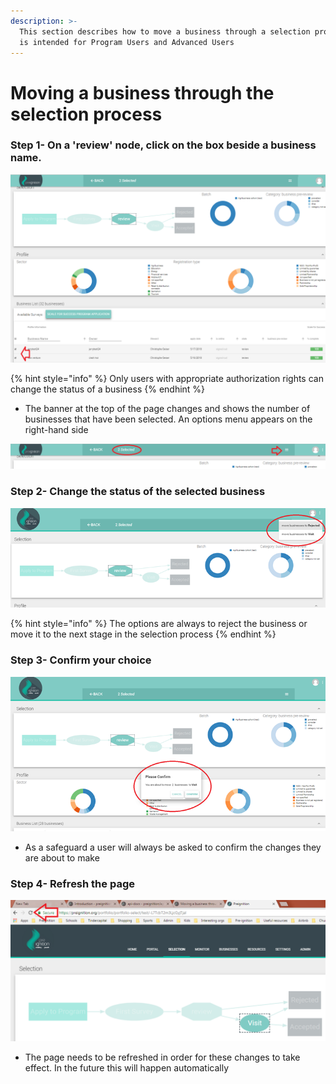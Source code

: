 ```yaml
---
description: >-
  This section describes how to move a business through a selection process.  It
  is intended for Program Users and Advanced Users
---
```


# Moving a business through the selection process

### Step 1- On a 'review' node, click on the box beside a business name.

![A single or multiple businesses can be selected](../../../.gitbook/assets/image%20%2853%29.png)

{% hint style="info" %}
Only users with appropriate authorization rights can change the status of a business
{% endhint %}

* The banner at the top of the page changes and shows the number of businesses that have been selected.  An options menu appears on the right-hand side

![In this example, 2 business have been selected](../../../.gitbook/assets/image%20%2829%29.png)

### Step 2- Change the status of the selected business

![](../../../.gitbook/assets/image%20%2832%29.png)

{% hint style="info" %}
The options are always to reject the business or move it to the next stage in the selection process
{% endhint %}

### Step 3- Confirm your choice

![](../../../.gitbook/assets/image%20%287%29.png)

* As a safeguard a user will always be asked to confirm the changes they are about to make

### Step 4- Refresh the page

![](../../../.gitbook/assets/image%20%2839%29.png)

* The page needs to be refreshed in order for these changes to take effect.  In the future this will happen automatically

